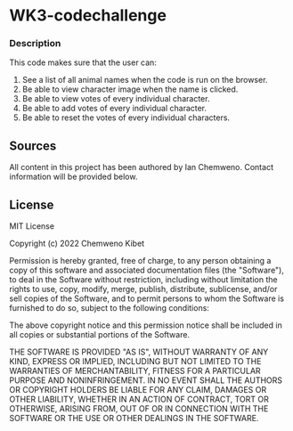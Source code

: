# WK3-codechallenge



### Description
This code makes sure that the user can:

1. See a list of all animal names when the code is run on the browser.
2. Be able to view character image when the name is clicked.
3. Be able to view votes of every individual character.
4. Be able to add votes of every individual character.
5. Be able to reset the votes of every individual characters.

## Sources

All content in this project has been authored by Ian Chemweno. 
Contact information will be provided below.


## License
MIT License

Copyright (c) 2022 Chemweno Kibet

Permission is hereby granted, free of charge, to any person obtaining a copy
of this software and associated documentation files (the "Software"), to deal
in the Software without restriction, including without limitation the rights
to use, copy, modify, merge, publish, distribute, sublicense, and/or sell
copies of the Software, and to permit persons to whom the Software is
furnished to do so, subject to the following conditions:

The above copyright notice and this permission notice shall be included in all
copies or substantial portions of the Software.

THE SOFTWARE IS PROVIDED "AS IS", WITHOUT WARRANTY OF ANY KIND, EXPRESS OR
IMPLIED, INCLUDING BUT NOT LIMITED TO THE WARRANTIES OF MERCHANTABILITY,
FITNESS FOR A PARTICULAR PURPOSE AND NONINFRINGEMENT. IN NO EVENT SHALL THE
AUTHORS OR COPYRIGHT HOLDERS BE LIABLE FOR ANY CLAIM, DAMAGES OR OTHER
LIABILITY, WHETHER IN AN ACTION OF CONTRACT, TORT OR OTHERWISE, ARISING FROM,
OUT OF OR IN CONNECTION WITH THE SOFTWARE OR THE USE OR OTHER DEALINGS IN THE
SOFTWARE.
